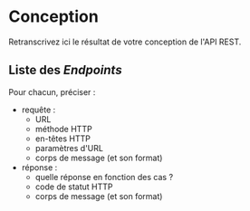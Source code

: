 # Conception

Retranscrivez ici le résultat de votre conception de l'API REST.

## Liste des *Endpoints*

Pour chacun, préciser :
- requête :
  - URL
  - méthode HTTP
  - en-têtes HTTP
  - paramètres d'URL
  - corps de message (et son format)
- réponse :
  - quelle réponse en fonction des cas ?
  - code de statut HTTP
  - corps de message (et son format)
